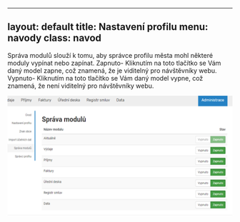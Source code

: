 
---
layout: default
title: Nastavení profilu
menu: navody
class: navod
---

Správa modulů slouží k tomu, aby správce profilu města mohl některé moduly vypínat nebo zapínat.  Zapnuto- Kliknutím na toto tlačítko se Vám daný model zapne, což znamená, že je viditelný pro návštěvníky webu. Vypnuto- Kliknutím na toto tlačítko se Vám daný model vypne, což znamená, že není viditelný pro návštěvníky webu.

![Sprava-modulu_1](Sprava-modulu_1.png)

